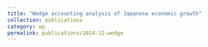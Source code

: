 ```yaml
---
title: "Wedge accounting analysis of Japanese economic growth"
collection: publications
category: wp
permalink: publications/2024-12-wedge
---
```

